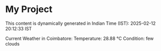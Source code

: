 # My Project

This content is dynamically generated in Indian Time (IST): 2025-02-12 20:12:33 IST


Current Weather in Coimbatore:
Temperature: 28.88 °C
Condition: few clouds
